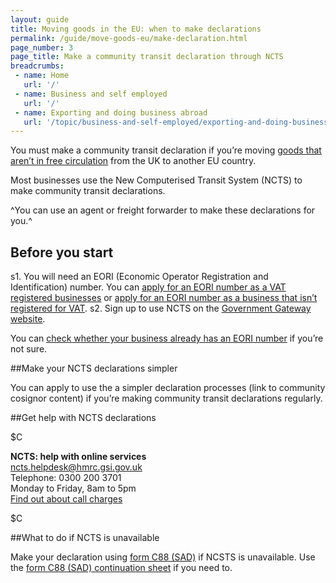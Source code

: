 ```yaml
---
layout: guide
title: Moving goods in the EU: when to make declarations
permalink: /guide/move-goods-eu/make-declaration.html
page_number: 3
page_title: Make a community transit declaration through NCTS
breadcrumbs:
 - name: Home
   url: '/'
 - name: Business and self employed
   url: '/'
 - name: Exporting and doing business abroad
   url: '/topic/business-and-self-employed/exporting-and-doing-business-abroad.html'   
---
```


You must make a community transit declaration if you’re moving [goods that aren’t in free circulation](/guide/move-goods-eu/when-to-make-declaration.html) from the UK to another EU country.

Most businesses use the New Computerised Transit System (NCTS) to make community transit declarations.

^You can use an agent or freight forwarder to make these declarations for you.^

## Before you start

s1. You will need an EORI (Economic Operator Registration and Identification) number. You can [apply for an EORI number as a VAT registered businesses](https://online.hmrc.gov.uk/shortforms/form/EORIVAT) or [apply for an EORI number as a business that isn’t registered for VAT](https://online.hmrc.gov.uk/shortforms/form/EORINonVATExport).
s2. Sign up to use NCTS on the [Government Gateway website](http://www.gateway.gov.uk/).

You can [check whether your business already has an EORI number](http://ec.europa.eu/taxation_customs/dds2/eos/eori_validation.jsp?Lang=en) if you’re not sure.

##Make your NCTS declarations simpler

You can apply to use the a simpler declaration processes (link to community cosignor content) if you’re making community transit declarations regularly.

##Get help with NCTS declarations

$C 


**NCTS: help with online services**     
<ncts.helpdesk@hmrc.gsi.gov.uk>     
Telephone: 0300 200 3701   
Monday to Friday, 8am to 5pm     
[Find out about call charges](/call-charges)     


$C  



##What to do if NCTS is unavailable

Make your declaration using [form C88 (SAD)](https://www.gov.uk/government/uploads/system/uploads/attachment_data/file/374245/c88_1-8_.pdf) if NCSTS is unavailable. Use the [form C88 (SAD) continuation sheet](https://www.gov.uk/government/uploads/system/uploads/attachment_data/file/374246/c88_1-8_-cont.pdf) if you need to.
